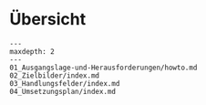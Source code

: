 ```{include} README.md
```


# Übersicht

```{toctree}
---
maxdepth: 2
---
01_Ausgangslage-und-Herausforderungen/howto.md
02_Zielbilder/index.md
03_Handlungsfelder/index.md
04_Umsetzungsplan/index.md
```
